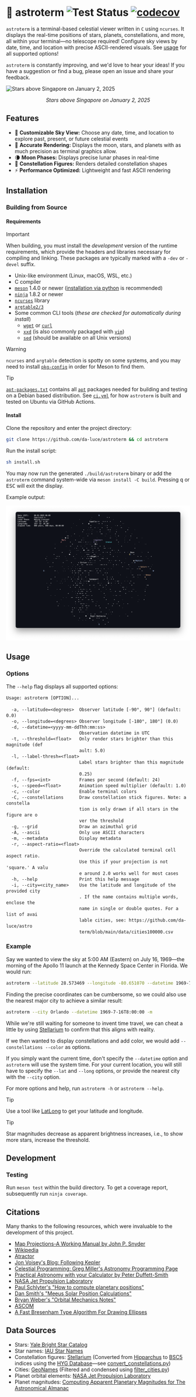 # 🌌 astroterm ![Test Status](https://github.com/da-luce/astroterm/actions/workflows/ci.yml/badge.svg) [![codecov](https://codecov.io/gh/da-luce/astroterm/graph/badge.svg?token=80C0ZQBVTM)](https://codecov.io/gh/da-luce/astroterm)

`astroterm` is a terminal-based celestial viewer written in `C` using `ncurses`. It displays the real-time positions of stars, planets, constellations, and more, all within your terminal—no telescope required! Configure sky views by date, time, and location with precise ASCII-rendered visuals. See [usage](#usage) for all supported options!

`astroterm` is constantly improving, and we'd love to hear your ideas! If you have a suggestion or find a bug, please open an issue and share your feedback.

![Stars above Singapore on January 2, 2025](./assets/SG_2025-01-02.gif)

_<p align="center">Stars above Singapore on January 2, 2025</p>_

## Features

- 🔭 **Customizable Sky View:** Choose any date, time, and location to explore past, present, or future celestial events
- 📐 **Accurate Rendering:** Displays the moon, stars, and planets with as much precision as terminal graphics allow.
- 🌘 **Moon Phases:** Displays precise lunar phases in real-time
- 🌌 **Constellation Figures:** Renders detailed constellation shapes
- ⚡ **Performance Optimized:** Lightweight and fast ASCII rendering

## Installation

### Building from Source

#### Requirements

> [!IMPORTANT]
> When building, you must install the _development_ version of the runtime requirements, which provide the headers and libraries necessary for compiling and linking. These packages are typically marked with a `-dev` or `-devel` suffix.

- Unix-like environment (Linux, macOS, WSL, etc.)
- C compiler
- [`meson`](https://github.com/mesonbuild/meson) 1.4.0 or newer ([installation via python](https://mesonbuild.com/Quick-guide.html#installation-using-python) is recommended)
- [`ninja`](https://repology.org/project/ninja/versions) 1.8.2 or newer
- [`ncurses`](https://repology.org/project/ncurses/versions) library
- [`argtable2/3`](https://repology.org/project/argtable2/versions)
- Some common CLI tools (_these are checked for automatically during install_)
  - [`wget`](https://repology.org/project/wget/versions) or [`curl`](https://repology.org/project/curl/versions)
  - [`xxd`](https://repology.org/project/xxd/versions) (is also commonly packaged with [`vim`](https://repology.org/project/vim/versions))
  - [`sed`](https://www.gnu.org/software/sed/manual/sed.html) (should be available on all Unix versions)

> [!WARNING]
> `ncurses` and `argtable` detection is spotty on some systems, and you may need to install
> [`pkg-config`](https://repology.org/project/pkg-config/versions) in order
> for Meson to find them.

> [!TIP]
> [`apt-packages.txt`](./apt-packages.txt) contains all [`apt`](https://wiki.debian.org/Apt) packages needed for building and testing on a Debian based distribution. See [`ci.yml`](./.github/workflows/ci.yml) for how `astroterm` is built and tested on Ubuntu via GitHub Actions.

#### Install

Clone the repository and enter the project directory:

```sh
git clone https://github.com/da-luce/astroterm && cd astroterm
```

Run the install script:

```sh
sh install.sh
```

You may now run the generated `./build/astroterm` binary or add the `astroterm` command system-wide via `meson install -C build`. Pressing <kbd>q</kbd> or <kbd>ESC</kbd> will exit the display.

Example output:

![Stars above Syndey, AU on January 6, 2025](./assets/SYD_2025-01-06.png)

## Usage

### Options

The `--help` flag displays all supported options:

```text
Usage: astroterm [OPTION]...

  -a, --latitude=<degrees>  Observer latitude [-90°, 90°] (default: 0.0)
  -o, --longitude=<degrees> Observer longitude [-180°, 180°] (0.0)
  -d, --datetime=<yyyy-mm-ddThh:mm:ss>
                            Observation datetime in UTC
  -t, --threshold=<float>   Only render stars brighter than this magnitude (def
                            ault: 5.0)
  -l, --label-thresh=<float>
                            Label stars brighter than this magnitude (default:
                            0.25)
  -f, --fps=<int>           Frames per second (default: 24)
  -s, --speed=<float>       Animation speed multiplier (default: 1.0)
  -c, --color               Enable terminal colors
  -C, --constellations      Draw constellation stick figures. Note: a constella
                            tion is only drawn if all stars in the figure are o
                            ver the threshold
  -g, --grid                Draw an azimuthal grid
  -A, --ascii               Only use ASCII characters
  -m, --metadata            Display metadata
  -r, --aspect-ratio=<float>
                            Override the calculated terminal cell aspect ratio.
                            Use this if your projection is not 'square.' A valu
                            e around 2.0 works well for most cases
  -h, --help                Print this help message
  -i, --city=<city_name>    Use the latitude and longitude of the provided city
                            . If the name contains multiple words, enclose the
                            name in single or double quotes. For a list of avai
                            lable cities, see: https://github.com/da-luce/astro
                            term/blob/main/data/cities100000.csv

```

### Example

Say we wanted to view the sky at 5:00 AM (Eastern) on July 16, 1969—the morning
of the Apollo 11 launch at the Kennedy Space Center in Florida. We would run:

```sh
astroterm --latitude 28.573469 --longitude -80.651070 --datetime 1969-7-16T8:00:00
```

Finding the precise coordinates can be cumbersome, so we could also use the nearest major city to achieve a similar result:

```sh
astroterm --city Orlando --datetime 1969-7-16T8:00:00 -m
```

While we're still waiting for someone to invent time travel, we can cheat a little by using [Stellarium](https://stellarium-web.org/skysource/UpsPeg?fov=185.00&date=1969-07-19T09:00:00Z&lat=28.47&lng=-80.56&elev=0) to confirm that this aligns with reality.

If we then wanted to display constellations and add color, we would add `--constellations --color` as options.

If you simply want the current time, don't specify the `--datetime` option and
`astroterm` will use the system time. For your current location, you will still
have to specify the `--lat` and `--long` options, or provide the nearest city with the `--city` option.

For more options and help, run `astroterm -h` or `astroterm --help`.

> [!TIP]
> Use a tool like [LatLong](https://www.latlong.net/) to get your latitude and longitude.

> [!TIP]
> Star magnitudes decrease as apparent brightness increases, i.e., to show more stars, increase the threshold.

## Development

### Testing

Run `meson test` within the build directory. To get a coverage report, subsequently run `ninja coverage`.

## Citations

Many thanks to the following resources, which were invaluable to the development of this project.

- [Map Projections-A Working Manual by John P. Snyder](https://pubs.usgs.gov/pp/1395/report.pdf)
- [Wikipedia](https://en.wikipedia.org)
- [Atractor](https://www.atractor.pt/index-_en.html)
- [Jon Voisey's Blog: Following Kepler](https://jonvoisey.net/blog/)
- [Celestial Programming: Greg Miller's Astronomy Programming Page](https://astrogreg.com/convert_ra_dec_to_alt_az.html)
- [Practical Astronomy with your Calculator by Peter Duffett-Smith](https://www.amazon.com/Practical-Astronomy-Calculator-Peter-Duffett-Smith/dp/0521356997)
- [NASA Jet Propulsion Laboratory](https://ssd.jpl.nasa.gov/planets/approx_pos.html)
- [Paul Schlyter's "How to compute planetary positions"](https://stjarnhimlen.se/comp/ppcomp.html)
- [Dan Smith's "Meeus Solar Position Calculations"](https://observablehq.com/@danleesmith/meeus-solar-position-calculations)
- [Bryan Weber's "Orbital Mechanics Notes"](https://github.com/bryanwweber/orbital-mechanics-notes)
- [ASCOM](https://ascom-standards.org/Help/Developer/html/72A95B28-BBE2-4C7D-BC03-2D6AB324B6F7.htm)
- [A Fast Bresenham Type Algorithm For Drawing Ellipses](https://dai.fmph.uniba.sk/upload/0/01/Ellipse.pdf)

## Data Sources

- Stars: [Yale Bright Star Catalog](http://tdc-www.harvard.edu/catalogs/bsc5.html)
- Star names: [IAU Star Names](https://www.iau.org/public/themes/naming_stars/)
- Constellation figures: [Stellarium](https://github.com/Stellarium/stellarium/blob/3c8d3c448f82848e9d8c1af307ec4cad20f2a9c0/skycultures/modern/constellationship.fab#L6) (Converted from [Hipparchus](https://heasarc.gsfc.nasa.gov/w3browse/all/hipparcos.html) to [BSC5](http://tdc-www.harvard.edu/catalogs/bsc5.html) indices using the [HYG Database](https://www.astronexus.com/projects/hyg)—see [convert_constellations.py](./scripts/convert_constellations.py))
- Cities: [GeoNames](https://download.geonames.org/) (Filtered and condensed using [filter_cities.py](./scripts/filter_cities.py))
- Planet orbital elements: [NASA Jet Propulsion Laboratory](https://ssd.jpl.nasa.gov/planets/approx_pos.html)
- Planet magnitudes: [Computing Apparent Planetary Magnitudes for The Astronomical Almanac](https://arxiv.org/abs/1808.01973)

